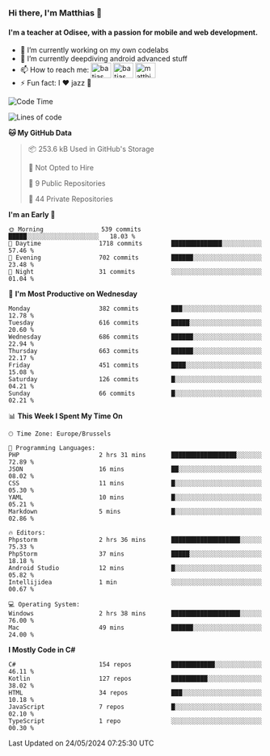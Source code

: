 ### Hi there, I'm Matthias 👋

#### I'm a teacher at Odisee, with a passion for mobile and web development.

- 🔭 I’m currently working on my own codelabs
- 🌱 I’m currently deepdiving android advanced stuff
- 📫 How to reach me: <a href="https://dev.to/batjas" target="_blank"><img align="center" src="https://raw.githubusercontent.com/rahuldkjain/github-profile-readme-generator/master/src/images/icons/Social/devto.svg" alt="batjas" height="30" width="40" /></a>
<a href="https://twitter.com/batjas" target="_blank"><img align="center" src="https://raw.githubusercontent.com/rahuldkjain/github-profile-readme-generator/master/src/images/icons/Social/twitter.svg" alt="batjas" height="30" width="40" /></a>
<a href="https://linkedin.com/in/matthiasdruwé" target="_blank"><img align="center" src="https://raw.githubusercontent.com/rahuldkjain/github-profile-readme-generator/master/src/images/icons/Social/linked-in-alt.svg" alt="matthiasdruwé" height="30" width="40" /></a>
- ⚡ Fun fact: I ❤ jazz 🎷


<!--START_SECTION:waka-->
![Code Time](http://img.shields.io/badge/Code%20Time-1%2C203%20hrs%2035%20mins-blue)

![Lines of code](https://img.shields.io/badge/From%20Hello%20World%20I%27ve%20Written-4.5%20million%20lines%20of%20code-blue)

**🐱 My GitHub Data** 

> 📦 253.6 kB Used in GitHub's Storage 
 > 
> 🚫 Not Opted to Hire
 > 
> 📜 9 Public Repositories 
 > 
> 🔑 44 Private Repositories 
 > 
**I'm an Early 🐤** 

```text
🌞 Morning                539 commits         █████░░░░░░░░░░░░░░░░░░░░   18.03 % 
🌆 Daytime                1718 commits        ██████████████░░░░░░░░░░░   57.46 % 
🌃 Evening                702 commits         ██████░░░░░░░░░░░░░░░░░░░   23.48 % 
🌙 Night                  31 commits          ░░░░░░░░░░░░░░░░░░░░░░░░░   01.04 % 
```
📅 **I'm Most Productive on Wednesday** 

```text
Monday                   382 commits         ███░░░░░░░░░░░░░░░░░░░░░░   12.78 % 
Tuesday                  616 commits         █████░░░░░░░░░░░░░░░░░░░░   20.60 % 
Wednesday                686 commits         ██████░░░░░░░░░░░░░░░░░░░   22.94 % 
Thursday                 663 commits         ██████░░░░░░░░░░░░░░░░░░░   22.17 % 
Friday                   451 commits         ████░░░░░░░░░░░░░░░░░░░░░   15.08 % 
Saturday                 126 commits         █░░░░░░░░░░░░░░░░░░░░░░░░   04.21 % 
Sunday                   66 commits          █░░░░░░░░░░░░░░░░░░░░░░░░   02.21 % 
```


📊 **This Week I Spent My Time On** 

```text
🕑︎ Time Zone: Europe/Brussels

💬 Programming Languages: 
PHP                      2 hrs 31 mins       ██████████████████░░░░░░░   72.89 % 
JSON                     16 mins             ██░░░░░░░░░░░░░░░░░░░░░░░   08.02 % 
CSS                      11 mins             █░░░░░░░░░░░░░░░░░░░░░░░░   05.30 % 
YAML                     10 mins             █░░░░░░░░░░░░░░░░░░░░░░░░   05.21 % 
Markdown                 5 mins              █░░░░░░░░░░░░░░░░░░░░░░░░   02.86 % 

🔥 Editors: 
Phpstorm                 2 hrs 36 mins       ███████████████████░░░░░░   75.33 % 
PhpStorm                 37 mins             █████░░░░░░░░░░░░░░░░░░░░   18.18 % 
Android Studio           12 mins             █░░░░░░░░░░░░░░░░░░░░░░░░   05.82 % 
Intellijidea             1 min               ░░░░░░░░░░░░░░░░░░░░░░░░░   00.67 % 

💻 Operating System: 
Windows                  2 hrs 38 mins       ███████████████████░░░░░░   76.00 % 
Mac                      49 mins             ██████░░░░░░░░░░░░░░░░░░░   24.00 % 
```

**I Mostly Code in C#** 

```text
C#                       154 repos           ████████████░░░░░░░░░░░░░   46.11 % 
Kotlin                   127 repos           ██████████░░░░░░░░░░░░░░░   38.02 % 
HTML                     34 repos            ███░░░░░░░░░░░░░░░░░░░░░░   10.18 % 
JavaScript               7 repos             █░░░░░░░░░░░░░░░░░░░░░░░░   02.10 % 
TypeScript               1 repo              ░░░░░░░░░░░░░░░░░░░░░░░░░   00.30 % 
```




 Last Updated on 24/05/2024 07:25:30 UTC
<!--END_SECTION:waka-->
